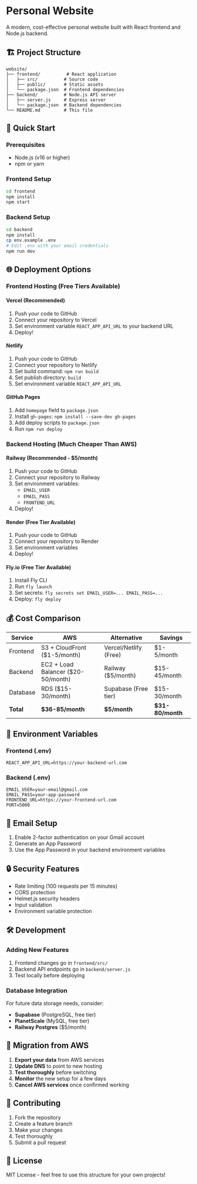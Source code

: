 # Personal Website

A modern, cost-effective personal website built with React frontend and Node.js backend.

## 🏗️ Project Structure

```
website/
├── frontend/          # React application
│   ├── src/          # Source code
│   ├── public/       # Static assets
│   └── package.json  # Frontend dependencies
├── backend/          # Node.js API server
│   ├── server.js     # Express server
│   └── package.json  # Backend dependencies
└── README.md         # This file
```

## 🚀 Quick Start

### Prerequisites
- Node.js (v16 or higher)
- npm or yarn

### Frontend Setup
```bash
cd frontend
npm install
npm start
```

### Backend Setup
```bash
cd backend
npm install
cp env.example .env
# Edit .env with your email credentials
npm run dev
```

## 🌐 Deployment Options

### Frontend Hosting (Free Tiers Available)

#### Vercel (Recommended)
1. Push your code to GitHub
2. Connect your repository to Vercel
3. Set environment variable `REACT_APP_API_URL` to your backend URL
4. Deploy!

#### Netlify
1. Push your code to GitHub
2. Connect your repository to Netlify
3. Set build command: `npm run build`
4. Set publish directory: `build`
5. Set environment variable `REACT_APP_API_URL`

#### GitHub Pages
1. Add `homepage` field to `package.json`
2. Install `gh-pages`: `npm install --save-dev gh-pages`
3. Add deploy scripts to `package.json`
4. Run `npm run deploy`

### Backend Hosting (Much Cheaper Than AWS)

#### Railway (Recommended - $5/month)
1. Push your code to GitHub
2. Connect your repository to Railway
3. Set environment variables:
   - `EMAIL_USER`
   - `EMAIL_PASS`
   - `FRONTEND_URL`
4. Deploy!

#### Render (Free Tier Available)
1. Push your code to GitHub
2. Connect your repository to Render
3. Set environment variables
4. Deploy!

#### Fly.io (Free Tier Available)
1. Install Fly CLI
2. Run `fly launch`
3. Set secrets: `fly secrets set EMAIL_USER=... EMAIL_PASS=...`
4. Deploy: `fly deploy`

## 💰 Cost Comparison

| Service | AWS | Alternative | Savings |
|---------|-----|-------------|---------|
| Frontend | S3 + CloudFront ($1-5/month) | Vercel/Netlify (Free) | $1-5/month |
| Backend | EC2 + Load Balancer ($20-50/month) | Railway ($5/month) | $15-45/month |
| Database | RDS ($15-30/month) | Supabase (Free tier) | $15-30/month |
| **Total** | **$36-85/month** | **$5/month** | **$31-80/month** |

## 🔧 Environment Variables

### Frontend (.env)
```
REACT_APP_API_URL=https://your-backend-url.com
```

### Backend (.env)
```
EMAIL_USER=your-email@gmail.com
EMAIL_PASS=your-app-password
FRONTEND_URL=https://your-frontend-url.com
PORT=5000
```

## 📧 Email Setup

1. Enable 2-factor authentication on your Gmail account
2. Generate an App Password
3. Use the App Password in your backend environment variables

## 🔒 Security Features

- Rate limiting (100 requests per 15 minutes)
- CORS protection
- Helmet.js security headers
- Input validation
- Environment variable protection

## 🛠️ Development

### Adding New Features
1. Frontend changes go in `frontend/src/`
2. Backend API endpoints go in `backend/server.js`
3. Test locally before deploying

### Database Integration
For future data storage needs, consider:
- **Supabase** (PostgreSQL, free tier)
- **PlanetScale** (MySQL, free tier)
- **Railway Postgres** ($5/month)

## 📝 Migration from AWS

1. **Export your data** from AWS services
2. **Update DNS** to point to new hosting
3. **Test thoroughly** before switching
4. **Monitor** the new setup for a few days
5. **Cancel AWS services** once confirmed working

## 🤝 Contributing

1. Fork the repository
2. Create a feature branch
3. Make your changes
4. Test thoroughly
5. Submit a pull request

## 📄 License

MIT License - feel free to use this structure for your own projects! 